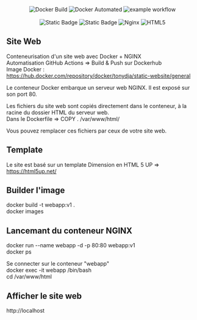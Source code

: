<div align="center">

![Docker Build](https://img.shields.io/badge/docker-build-green)    ![Docker Automated](https://img.shields.io/docker/automated/jrottenberg/ffmpeg.svg)   ![example workflow](https://github.com/Tony-Dja/Docker-static-website/actions/workflows/github-ci.yml/badge.svg) <br /><br />
![Static Badge](https://img.shields.io/badge/GitHub_Actions-2088FF?style=for-the-badge&logo=github-actions&logoColor=white)     ![Static Badge](https://img.shields.io/badge/Docker-2CA5E0?style=for-the-badge&logo=docker&logoColor=white)     ![Nginx](https://img.shields.io/badge/nginx-%23009639.svg?style=for-the-badge&logo=nginx&logoColor=white)     ![HTML5](https://img.shields.io/badge/html5-%23E34F26.svg?style=for-the-badge&logo=html5&logoColor=white)

</div>

Site Web
----------------------

Conteneurisation d'un site web avec Docker + NGINX <br />
Automatisation GitHub Actions => Build & Push sur Dockerhub <br />
Image Docker : <br />
https://hub.docker.com/repository/docker/tonydja/static-website/general

Le conteneur Docker embarque un serveur web NGINX. Il est exposé sur son port 80.

Les fichiers du site web sont copiés directement dans le conteneur, à la racine du dossier HTML du serveur web.<br />
Dans le Dockerfile => COPY . /var/www/html/

Vous pouvez remplacer ces fichiers par ceux de votre site web.

Template
----------------------

Le site est basé sur un template Dimension en HTML 5 UP => https://html5up.net/


Builder l'image
----------------------

docker build -t webapp:v1 .<br />
docker images


Lancemant du conteneur NGINX
----------------------

docker run --name webapp -d -p 80:80 webapp:v1<br />
docker ps

Se connecter sur le conteneur "webapp"<br />
docker exec -it webapp /bin/bash<br />
cd /var/www/html


Afficher le site web
----------------------

http://localhost



